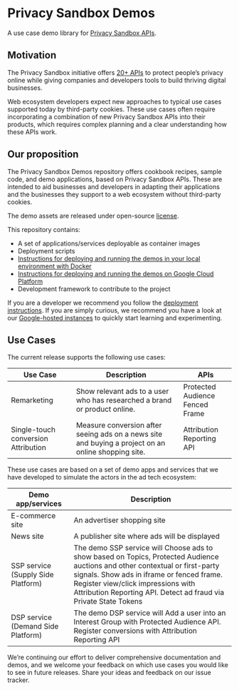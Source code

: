 # Privacy Sandbox Demos

A use case demo library for
[Privacy Sandbox APIs](https://developer.chrome.com/en/docs/privacy-sandbox/).

## Motivation

The Privacy Sandbox initiative offers [20+ APIs](https://developer.chrome.com/en/docs/privacy-sandbox/) to protect people’s privacy online while
giving companies and developers tools to build thriving digital businesses.

Web ecosystem developers expect new approaches to typical use cases supported today by third-party cookies. These use cases often require
incorporating a combination of new Privacy Sandbox APIs into their products, which requires complex planning and a clear understanding how these APIs
work.

## Our proposition

The Privacy Sandbox Demos repository offers cookbook recipes, sample code, and demo applications, based on Privacy Sandbox APIs. These are intended
to aid businesses and developers in adapting their applications and the businesses they support to a web ecosystem without third-party cookies.

The demo assets are released under open-source [license](https://github.com/privacysandbox/privacy-sandbox-demos).

This repository contains:

- A set of applications/services deployable as container images
- Deployment scripts
- [Instructions for deploying and running the demos in your local environment with Docker](docs/deploy-to-linux-docker.md)
- [Instructions for deploying and running the demos on Google Cloud Platform](docs/deploy-to-gcp.md)
- Development framework to contribute to the project

If you are a developer we recommend you follow the [deployment instructions](docs/deploy-to-linux-docker.md). If you are simply curious, we recommend
you have a look at our [Google-hosted instances](https://privacy-sandbox-demos.dev) to quickly start learning and experimenting.

## Use Cases

The current release supports the following use cases:

<!-- prettier-ignore-start -->
<!-- markdownlint-disable line-length no-inline-html -->
| **Use Case**                        | **Description**                                                                                     | **APIs**                             |
| ----------------------------------- | --------------------------------------------------------------------------------------------------- | ------------------------------------ |
| Remarketing                         | Show relevant ads to a user who has researched a brand or product online.                           | Protected Audience <br> Fenced Frame |
| Single-touch conversion Attribution | Measure conversion after seeing ads on a news site and buying a project on an online shopping site. | Attribution Reporting API            |
<!-- markdownlint-enable line-length -->
<!-- prettier-ignore-end -->

These use cases are based on a set of demo apps and services that we have developed to simulate the actors in the ad tech ecosystem:

<!-- prettier-ignore-start -->
<!-- markdownlint-disable line-length -->
| **Demo app/services**              | **Description**                                                                                                                                                                                                                                                                     |
| ---------------------------------- | ----------------------------------------------------------------------------------------------------------------------------------------------------------------------------------------------------------------------------------------------------------------------------------- |
| E-commerce site                    | An advertiser shopping site                                                                                                                                                                                                                                                         |
| News site                          | A publisher site where ads will be displayed                                                                                                                                                                                                                                        |
| SSP service (Supply Side Platform) | The demo SSP service will Choose ads to show based on Topics, Protected Audience auctions and other contextual or first-party signals. Show ads in iframe or fenced frame. Register view/click impressions with Attribution Reporting API. Detect ad fraud via Private State Tokens |
| DSP service (Demand Side Platform) | The demo DSP service will Add a user into an Interest Group with Protected Audience API. Register conversions with Attribution Reporting API                                                                                                                                        |
<!-- markdownlint-enable line-length -->
<!-- prettier-ignore-end -->

We’re continuing our effort to deliver comprehensive documentation and demos, and we welcome your feedback on which use cases you would like to see
in future releases. Share your ideas and feedback on our issue tracker.

